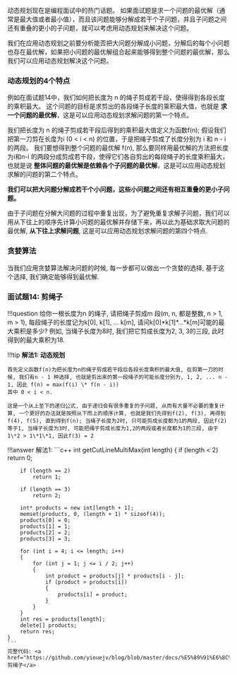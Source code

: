 

动态规划现在是编程面试中的热门话题。 如果面试题是求一个问题的最优解（通常是最大值或者最小值），而且该问题能够分解成若干个子问题，并且子问题之间还有重叠的更小的子问题，就可以考虑用动态规划来解决这个问题。

我们在应用动态规划之前要分析能否把大问题分解成小问题，分解后的每个小问题也存在最优解，如果把小问题的最优解组合起来能够得到整个问题的最优解，那么我们可以应用动态规划解决这个问题。

### 动态规划的4个特点

例如在面试题14中，我们如何把长度为 n 的绳子剪成若干段，使得得到各段长度的乘积最大。 这个问题的目标是求剪出的各段绳子长度的乘积最大值，也就是 <strong>求一个问题的最优解</strong>，这是可以应用动态规划求解问题的第一个特点。

我们把长度为 n 的绳子剪成若干段后得到的乘积最大值定义为函数f(n); 假设我们把第一刀剪在长度为i (0 < i < n) 的位置，于是把绳子剪成了长度分别为 i 和 n - i 的两段。 我们要想得到整个问题的最优解 f(n), 那么要同样用最优解的方法把长度为i和n-i 的两段分成剪成若干段，使得它们各自剪出的每段绳子的长度乘积最大，也就是说 <strong>整体问题的最优解是依赖各个子问题的最优解</strong>，这是可以应用动态规划求解的问题的第二个特点。

**我们可以把大问题分解成若干个小问题，这些小问题之间还有相互重叠的更小子问题。**

由于子问题在分解大问题的过程中重复出现，为了避免重复求解子问题，我们可以用从下往上的顺序先计算小问题的最优解并存储下来，再以此为基础求取大问题的最优解, <strong>从下往上求解问题</strong>, 这是可以应用动态规划求解问题的第四个特点.


### 贪婪算法

当我们应用贪婪算法解决问题的时候, 每一步都可以做出一个贪婪的选择, 基于这个选择, 我们确定能够得到最优解. 


### 面试题14: 剪绳子

!!!question
	给你一根长度为n 的绳子, 请把绳子剪成m 段(m, n, 都是整数, n > 1, m > 1), 每段绳子的长度记为k[0], k[1], ... k[m], 请问k[0]\*k[1]\*...\*k[m]可能的最大乘积是多少?
	例如, 当绳子长度为8时, 我们把它剪成长度为2, 3, 3的三段, 此时得到的最大乘积为18.

!!!tip
	**解法1: 动态规划**

	首先定义函数f(n)为把长度为n的绳子剪成若干段后各段长度乘积的最大值, 在剪第一刀的时候, 我们有n - 1 种选择, 也就是剪出来的第一段绳子的可能长度分别为, 1, 2, ... n - 1, 因此 f(n) = max(f(i) \* f(n - i))
	其中 0 < i < n.

	这是一个从上至下的递归公式, 由于递归会有很多重复的子问题, 从而有大量不必要的重复计算, 一个更好的办法就是按照从下而上的顺序计算, 也就是我们先得到f(2), f(3), 再得到f(4), f(5), 直到得到f(n); 当绳子长度为2时, 只可能剪成长度都为1的两段, 因此f(2) 等于1, 当绳子长度为3时, 可能把绳子剪成长度为1,2的两段或者长度都为1的三段, 由于1\*2 > 1\*1\*1, 因此f(3) = 2


!!!answer
	解法1: 
	```c++
	int getCutLineMultiMax(int length)
	{
	    if (length < 2)
	        return 0;

	    if (length == 2)
	        return 1;

	    if (length == 3)
	        return 2;

	    int* products = new int[length + 1];
	    memset(products, 0, (length + 1) * sizeof(4));
	    products[0] = 0;
	    products[1] = 1;
	    products[2] = 2;
	    products[3] = 3;

	    for (int i = 4; i <= length; i++)
	    {
	        for (int j = 1; j <= i / 2; j++)
	        {
	            int product = products[j] * products[i - j];
	            if (product > products[i])
	            {
	                products[i] = product;
	            }
	        }
	    }
	    int res = products[length];
	    delete[] products;
	    return res;
	}
	```
	完整代码: <a href="https://github.com/yiouejv/blog/blob/master/docs/%E5%89%91%E6%8C%87offer/codes/cutLine.cpp">剪绳子</a> 


